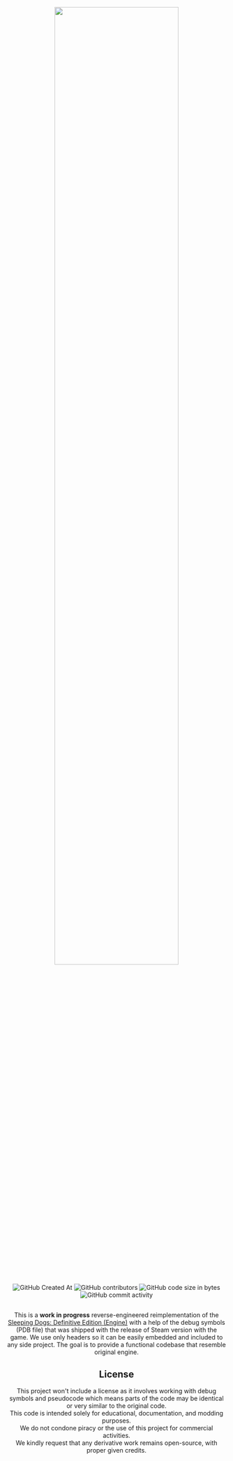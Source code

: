 <p align="center">
    <img width="75%" src="https://github.com/user-attachments/assets/9cfd0023-625e-4292-81b1-3a2f9b394cdd">
    <br>
    <img alt="GitHub Created At" src="https://img.shields.io/github/created-at/SDmodding/TheoryEngine?color=baa6ff">
    <img alt="GitHub contributors" src="https://img.shields.io/github/contributors/SDmodding/TheoryEngine?color=baa6ff">
    <img alt="GitHub code size in bytes" src="https://img.shields.io/github/languages/code-size/SDmodding/TheoryEngine?color=baa6ff">
    <img alt="GitHub commit activity" src="https://img.shields.io/github/commit-activity/m/SDmodding/TheoryEngine?color=baa6ff">
</p>

##

<p align="center">
    This is a <b>work in progress</b> reverse-engineered reimplementation of the <u>Sleeping Dogs: Definitive Edition (Engine)</u> with a help of the debug symbols (PDB file) that was shipped with the release of Steam version with the game. We use only headers so it can be easily embedded and included to any side project. The goal is to provide a functional codebase that resemble original engine.
<p>

## <center>License</center>
<p align="center">
This project won't include a license as it involves working with debug symbols and pseudocode which means parts of the code may be identical or very similar to the original code.<br>
This code is intended solely for educational, documentation, and modding purposes.<br>
We do not condone piracy or the use of this project for commercial activities.<br>
We kindly request that any derivative work remains open-source, with proper given credits.
</p>